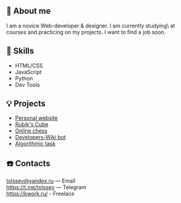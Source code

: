 👋 About me
---
I am a novice Web-developer & designer. I am currently studying\ at courses and practicing on my projects. I want to find a job soon.

💪 Skills
---
- HTML/CSS
- JavaScript
- Python
- Dev Tools

💡 Projects
---
- [Personal website](https://tolssev.github.io/)
- [Rubik's Cube](https://example.com/)
- [Online chess](https://example.com/)
- [Developers-Wiki bot](https://example.com/)
- [Algorithmic task](https://example.com/)

☎️ Contacts
---
<tolssev@yandex.ru> — Email\
<https://t.me/tolssev> — Telegram\
<https://kwork.ru/> - Freelace
